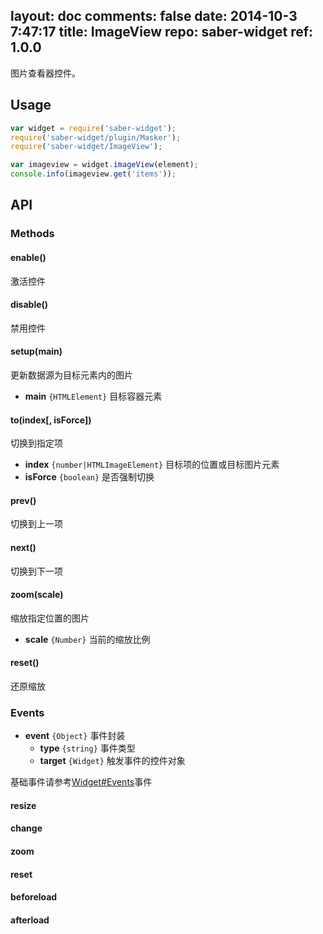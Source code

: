 layout: doc
comments: false
date: 2014-10-3 7:47:17
title: ImageView
repo: saber-widget
ref: 1.0.0
---

图片查看器控件。

## Usage

```js
var widget = require('saber-widget');
require('saber-widget/plugin/Masker');
require('saber-widget/ImageView');

var imageview = widget.imageView(element);
console.info(imageview.get('items'));
```

## API

### Methods

#### enable()

激活控件

#### disable()

禁用控件

#### setup(main)

更新数据源为目标元素内的图片

* **main** `{HTMLElement}` 目标容器元素

#### to(index[, isForce])

切换到指定项

* **index** `{number|HTMLImageElement}` 目标项的位置或目标图片元素
* **isForce** `{boolean}` 是否强制切换

#### prev()

切换到上一项

#### next()

切换到下一项

#### zoom(scale)

缩放指定位置的图片

* **scale** `{Number}` 当前的缩放比例

#### reset()

还原缩放

### Events

* **event** `{Object}` 事件封装
    * **type** `{string}` 事件类型
    * **target** `{Widget}` 触发事件的控件对象

基础事件请参考[Widget#Events](./api-widget.md#events)事件

#### resize

#### change

#### zoom

#### reset

#### beforeload

#### afterload